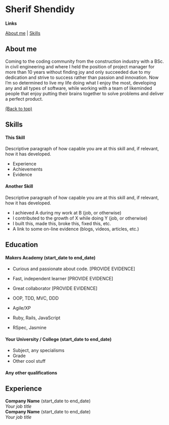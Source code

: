 # Sherif Shendidy

**Links**

[About me](#about-me) | [Skills](#skills)
##

## About me

Coming to the coding community from the construction industry with a BSc. in civil engineering and where I held the position of project manager for more than 10 years without finding joy and only succeeded due to my dedication and strive to success rather than passion and innovation. Now I’m so determined to live my life doing what I enjoy the most, developing any and all types of software, while working with a team of likeminded people that enjoy putting their brains together to solve problems and deliver a perfect product.

[(Back to top)](#sherif-shendidy)

## Skills

#### This Skill

Descriptive paragraph of how capable you are at this skill and, if relevant, how it has developed.

- Experience
- Achievements
- Evidence

#### Another Skill

Descriptive paragraph of how capable you are at this skill and, if relevant, how it has developed.

- I achieved A during my work at B (job, or otherwise)
- I contributed to the growth of X while doing Y (job, or otherwise)
- I built this, made this, broke this, fixed this, etc.
- A link to some on-line evidence (blogs, videos, articles, etc.)

## Education

#### Makers Academy (start_date to end_date)

- Curious and passionate about code. [PROVIDE EVIDENCE]
- Fast, independent learner [PROVIDE EVIDENCE]
- Great collaborator [PROVIDE EVIDENCE]

- OOP, TDD, MVC, DDD
- Agile/XP
- Ruby, Rails, JavaScript
- RSpec, Jasmine

#### Your University / College (start_date to end_date)

- Subject, any specialisms
- Grade
- Other cool stuff

#### Any other qualifications

## Experience

**Company Name** (start_date to end_date)    
*Your job title*  
**Company Name** (start_date to end_date)   
*Your job title*  
